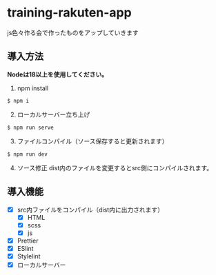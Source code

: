 # training-rakuten-app
js色々作る会で作ったものをアップしていきます


## 導入方法

**Nodeは18以上を使用してください。**

1. npm install
```
$ npm i
```

2. ローカルサーバー立ち上げ
```
$ npm run serve
```

3. ファイルコンパイル（ソース保存すると更新されます）
```
$ npm run dev
```

4. ソース修正
dist内のファイルを変更するとsrc側にコンパイルされます。

## 導入機能
- [x] src内ファイルをコンパイル（dist内に出力されます）
  - [x] HTML
  - [x] scss
  - [x] js
- [x] Prettier
- [x] ESlint
- [x] Stylelint
- [x] ローカルサーバー